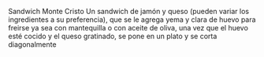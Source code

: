 Sandwich Monte Cristo 
Un sandwich de jamón y queso (pueden variar los ingredientes a su preferencia), que se le agrega yema y clara de huevo para freirse ya sea con mantequilla o con aceite de oliva, una vez que el huevo esté cocido y el queso gratinado, se pone en un plato y se corta diagonalmente 